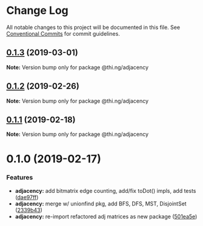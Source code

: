 # Change Log

All notable changes to this project will be documented in this file.
See [Conventional Commits](https://conventionalcommits.org) for commit guidelines.

## [0.1.3](https://github.com/thi-ng/umbrella/compare/@thi.ng/adjacency@0.1.2...@thi.ng/adjacency@0.1.3) (2019-03-01)

**Note:** Version bump only for package @thi.ng/adjacency





## [0.1.2](https://github.com/thi-ng/umbrella/compare/@thi.ng/adjacency@0.1.1...@thi.ng/adjacency@0.1.2) (2019-02-26)

**Note:** Version bump only for package @thi.ng/adjacency





## [0.1.1](https://github.com/thi-ng/umbrella/compare/@thi.ng/adjacency@0.1.0...@thi.ng/adjacency@0.1.1) (2019-02-18)

**Note:** Version bump only for package @thi.ng/adjacency





# 0.1.0 (2019-02-17)


### Features

* **adjacency:** add bitmatrix edge counting, add/fix toDot() impls, add tests ([dae97ff](https://github.com/thi-ng/umbrella/commit/dae97ff))
* **adjacency:** merge w/ unionfind pkg, add BFS, DFS, MST, DisjointSet ([2339b43](https://github.com/thi-ng/umbrella/commit/2339b43))
* **adjacency:** re-import refactored adj matrices as new package ([501ea5e](https://github.com/thi-ng/umbrella/commit/501ea5e))

